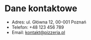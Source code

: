 # Dane kontaktowe

- Adres: ul. Główna 12, 00-001 Poznań
- Telefon: +48 123 456 789
- Email: kontakt@pizzeria.pl
